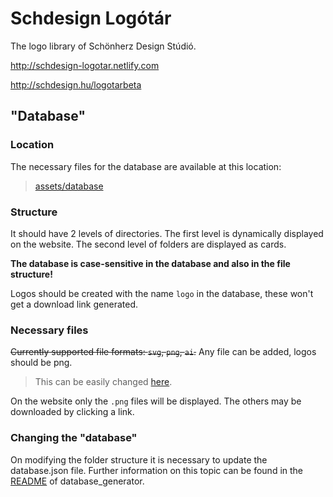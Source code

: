 # Schdesign Logótár

The logo library of Schönherz Design Stúdió.

http://schdesign-logotar.netlify.com

http://schdesign.hu/logotarbeta

## "Database"

### Location

The necessary files for the database are available at this location:

> [assets/database](assets/database)

### Structure

It should have 2 levels of directories. The first level is dynamically displayed on the website. The second level of folders are displayed as cards.

**The database is case-sensitive in the database and also in the file structure!**

Logos should be created with the name `logo` in the database, these won't get a download link generated.

### Necessary files

~~Currently supported file formats: `svg`, `png`, `ai`.~~
Any file can be added, logos should be png.

> This can be easily changed [here](database_generator/main.py).

On the website only the `.png` files will be displayed. The others may be downloaded by clicking a link.

### Changing the "database"

On modifying the folder structure it is necessary to update the database.json file. Further information on this topic can be found in the [README](database_generator/README.md) of database_generator.
